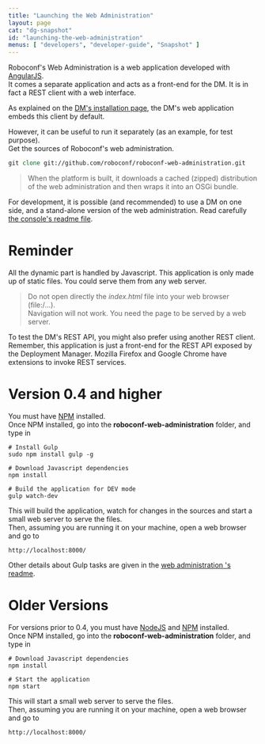 ```yaml
---
title: "Launching the Web Administration"
layout: page
cat: "dg-snapshot"
id: "launching-the-web-administration"
menus: [ "developers", "developer-guide", "Snapshot" ]
---
```


Roboconf's Web Administration is a web application developed with [AngularJS](http://angularjs.org/).  
It comes a separate application and acts as a front-end for the DM. It is in fact a REST client with a web interface.

As explained on the [DM's installation page](../user-guide/installing-the-deployment-manager.html), the DM's web application
embeds this client by default.

However, it can be useful to run it separately (as an example, for test purpose).  
Get the sources of Roboconf's web administration.  

```tcl
git clone git://github.com/roboconf/roboconf-web-administration.git
```

> When the platform is built, it downloads a cached (zipped) distribution of
> the web administration and then wraps it into an OSGi bundle.

For development, it is possible (and recommended) to use a DM on one side, and
a stand-alone version of the web administration.
Read carefully [the console's readme file](https://github.com/roboconf/roboconf-web-administration/blob/master/readme.md).


# Reminder

All the dynamic part is handled by Javascript. This application is only made up
of static files. You could serve them from any web server.

> Do not open directly the *index.html* file into your web browser (file:/...).  
> Navigation will not work. You need the page to be served by a web server.

To test the DM's REST API, you might also prefer using another REST client.  
Remember, this application is just a front-end for the REST API exposed by the Deployment Manager.
Mozilla Firefox and Google Chrome have extensions to invoke REST services.


# Version 0.4 and higher

You must have [NPM](https://www.npmjs.org/) installed.  
Once NPM installed, go into the **roboconf-web-administration** folder, and type in

```properties
# Install Gulp
sudo npm install gulp -g

# Download Javascript dependencies
npm install

# Build the application for DEV mode
gulp watch-dev
```

This will build the application, watch for changes in the sources and start a small web server to serve the files.  
Then, assuming you are running it on your machine, open a web browser and go to

	http://localhost:8000/

Other details about Gulp tasks are given in the [web administration 's readme](https://github.com/roboconf/roboconf-web-administration).


# Older Versions

For versions prior to 0.4, you must have [NodeJS](http://nodejs.org/) and [NPM](https://www.npmjs.org/) installed.  
Once NPM installed, go into the **roboconf-web-administration** folder, and type in

```properties
# Download Javascript dependencies
npm install

# Start the application
npm start
```

This will start a small web server to serve the files.  
Then, assuming you are running it on your machine, open a web browser and go to

	http://localhost:8000/

